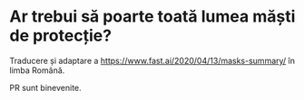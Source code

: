 # Ar trebui să poarte toată lumea măști de protecție?

Traducere și adaptare a https://www.fast.ai/2020/04/13/masks-summary/ în limba Română.

PR sunt binevenite.
